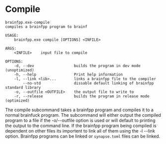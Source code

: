 # Compile

```
brainfpp.exe-compile 
compiles a brainfpp program to brainf

USAGE:
    brainfpp.exe compile [OPTIONS] <INFILE>

ARGS:
    <INFILE>    input file to compile

OPTIONS:
    -d, --dev                  builds the program in dev mode (unoptimized)
    -h, --help                 Print help information
    -l, --link <lib>...        links a brainfpp file to the compiler
        --no-std               dissable default linking of brainfpp standard library
    -o, --outfile <OUTFILE>    the output file to write to
    -r, --release              builds the program in release mode (optimized)
```

The compile subcommand takes a brainfpp program and compiles it to a normal brainfuck 
program. 
The subcommand will either output the compiled program to a file if the -o/--outfile option is used or will default to printing the output to the command line.
If the brainfpp program being compiled is dependent on other files its importent to link all of them using the -l --link option. Brainfpp programs can be linked or `synapse.toml` files can be linked.